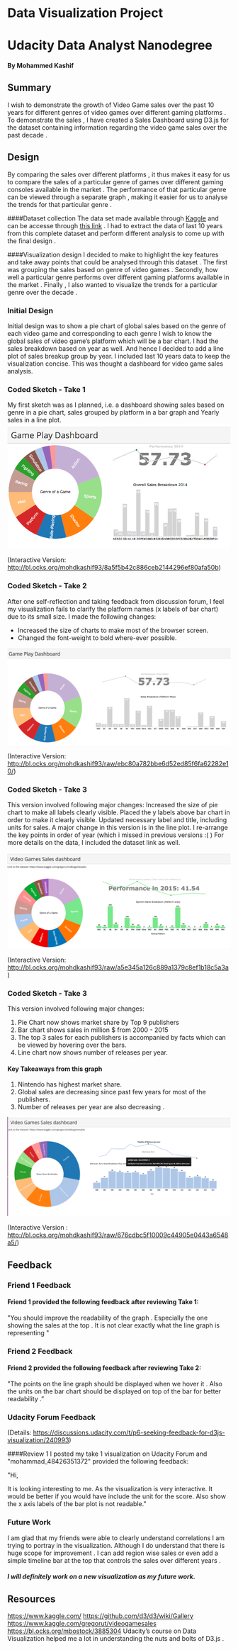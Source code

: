 # Data Visualization Project
# Udacity Data Analyst Nanodegree
#### By Mohammed Kashif

## Summary

I wish to demonstrate the growth of Video Game sales over the past 10 years for different genres of video games over different gaming platforms . To demonstrate the sales , I have created a Sales Dashboard using D3.js for the dataset containing information regarding the video game sales over the past decade .

## Design
By comparing the sales over different platforms , it thus makes it easy for us to compare the sales of a particular genre of games over different gaming consoles available in the market . The performance of that particular genre can be viewed through a separate graph , making it easier for us to analyse the trends for that particular genre . 

####Dataset collection
The data set made available through [Kaggle](https://www.kaggle.com/) and can be accesse through [this link](https://www.kaggle.com/gregorut/videogamesales) . I had to extract the data of last 10 years from this complete dataset and perform different analysis to come up with the final design . 

####Visualization design
I decided to make to highlight the key features and take away points that could be analysed through this dataset . The first was grouping the sales based on genre of video games . Secondly, how well a particular genre performs over different gaming platforms available in the market . Finally , I also wanted to visualize the trends for a particular genre over the decade .

### Initial Design
Initial design was to show a pie chart of global sales based on the genre of each video game and corresponding to each genre I wish to know the global sales of video game’s platform which will be a bar chart. I had the sales breakdown based on year as well. And hence I decided to add a line plot of sales breakup group by year. I included last 10 years data to keep the visualization concise. This was thought a dashboard for video game sales analysis.

### Coded Sketch - Take 1
My first sketch was as I planned, i.e. a dashboard showing sales based on genre in a pie chart, sales grouped by platform in a bar graph and  Yearly sales in a line plot.
![Take 1](https://github.com/mohdkashif93/D3js-visualization-of-video-games/blob/master/TAKE1.png)


(Interactive Version: http://bl.ocks.org/mohdkashif93/8a5f5b42c886ceb2144296ef80afa50b)


### Coded Sketch - Take 2
After one self-reflection and taking feedback from discussion forum, I feel my visualization fails to clarify the platform names (x labels of bar chart) due to its small size. I made the following changes:

- Increased the size of charts to make most of the browser screen.
- Changed the font-weight to bold where-ever possible.

![Take 2](https://github.com/mohdkashif93/D3js-visualization-of-video-games/blob/master/TAKE2.png)

(Interactive Version: http://bl.ocks.org/mohdkashif93/raw/ebc80a782bbe6d52ed85f6fa62282e10/)

### Coded Sketch - Take 3
This version involved following major changes:
Increased the size of pie chart to make all labels clearly visible.
Placed the y labels above bar chart in order to make it clearly visible.
Updated necessary label and title, including units for sales.
A major change in this version is in the line plot. I re-arrange the key points in order of year (which i missed in previous versions :( )
For more details on the data, I included the dataset link as well.

![Take 3](https://github.com/mohdkashif93/D3js-visualization-of-video-games/blob/master/TAKE3.png)

(Interactive Version: http://bl.ocks.org/mohdkashif93/raw/a5e345a126c889a1379c8ef1b18c5a3a)

### Coded Sketch - Take 3
This version involved following major changes:  

1. Pie Chart now shows market share by Top 9 publishers
2. Bar chart shows sales in million $ from 2000 - 2015
3. The top 3 sales for each publishers is accompanied by facts which can be viewed by hovering over the bars.
4. Line chart now shows number of releases per year.

#### Key Takeaways from this graph

1. Nintendo has highest market share.
2. Global sales are decreasing since past few years for most of the publishers.
3. Number of releases per year are also decreasing .

![Take 3](https://github.com/mohdkashif93/D3js-visualization-of-video-games/blob/master/Take%204.png)

(Interactive Version : http://bl.ocks.org/mohdkashif93/raw/676cdbc5f10009c44905e0443a6548a5/)

## Feedback

### Friend 1 Feedback

#### Friend 1 provided the following feedback after reviewing Take 1:
"You should improve the readability of the graph . Especially the one showing the sales at the top . It is not clear exactly what the line graph is representing "

### Friend 2 Feedback

#### Friend 2 provided the following feedback after reviewing Take 2:
"The points on the line graph should be displayed when we hover it . Also the units on the bar chart should be displayed on top of the bar for better readability .”


### Udacity Forum Feedback
(Details: https://discussions.udacity.com/t/p6-seeking-feedback-for-d3js-visualization/240993)

####Review 1
I posted my take 1 visualization on Udacity Forum and "mohammad_48426351372" provided the following feedback:

"Hi,

It is looking interesting to me. As the visualization is very interactive. It would be better if you would have include the unit for the score. Also show the x axis labels of the bar plot is not readable."

### Future Work
I am glad that my friends were able to clearly understand correlations I am trying to portray in the visualization. Although I do understand that there is huge scope for improvement . I can add region wise sales or even add a simple timeline bar at the top that controls the sales over different years .

##### I will definitely work on a new visualization as my future work. 

## Resources

https://www.kaggle.com/
https://github.com/d3/d3/wiki/Gallery
https://www.kaggle.com/gregorut/videogamesales
https://bl.ocks.org/mbostock/3885304
Udacity’s course on Data Visualization helped me a lot in understanding the nuts and bolts of D3.js . 
